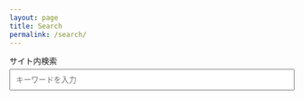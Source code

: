 ```yaml
---
layout: page
title: Search
permalink: /search/
---
```


<label for="q">サイト内検索</label><br>
<input id="q" type="search" placeholder="キーワードを入力" style="width:100%;padding:.6rem;margin:.3rem 0;">
<div id="results"></div>

<!-- Fuse.js（CDN） -->
<script src="https://cdn.jsdelivr.net/npm/fuse.js@7"></script>

<script>
(async function(){
  const res = await fetch('{{ "/search.json" | relative_url }}');
  const data = await res.json();

  // Fuse 設定（日本語向け：位置無視＆曖昧一致を少し弱める）
  const fuse = new Fuse(data, {
    includeScore: true,
    ignoreLocation: true,
    minMatchCharLength: 2,
    threshold: 0.3,                 // 0に近いほど厳密
    keys: ['title', 'content', 'tags']
  });

  const input = document.getElementById('q');
  const out   = document.getElementById('results');

  // クエリから事前入力 ?q=...
  const params = new URLSearchParams(location.search);
  if (params.get('q')) input.value = params.get('q');

  function excerpt(text, q){
    if (!text) return '';
    const i = text.indexOf(q);
    const start = Math.max(0, i - 40);
    const end   = Math.min(text.length, (i<0?0:i) + 160);
    return (start>0?'…':'') + text.slice(start, end) + (end<text.length?'…':'');
  }

  function render(q){
    if (!q) { out.innerHTML = '<p>キーワードを入力してください。</p>'; return; }
    const hits = fuse.search(q).slice(0, 50);
    out.innerHTML = hits.map(h => {
      const item = h.item;
      const ex = excerpt(item.content, q);
      return `
        <article style="margin:.8rem 0;border-bottom:1px solid #eee;padding-bottom:.6rem">
          <h3 style="margin:.2rem 0">
            <a href="${item.url}">${item.title}</a>
          </h3>
          <div style="color:#666;font-size:.9rem">
            ${item.collection ? '['+item.collection+'] ' : ''}${item.updated??''}
          </div>
          <p style="margin:.4rem 0 0">${ex.replaceAll(q, '<mark>'+q+'</mark>')}</p>
        </article>`;
    }).join('') || '<p>該当なし。</p>';
  }

  input.addEventListener('input', e => render(e.target.value.trim()));
  render(input.value.trim());
})();
</script>

